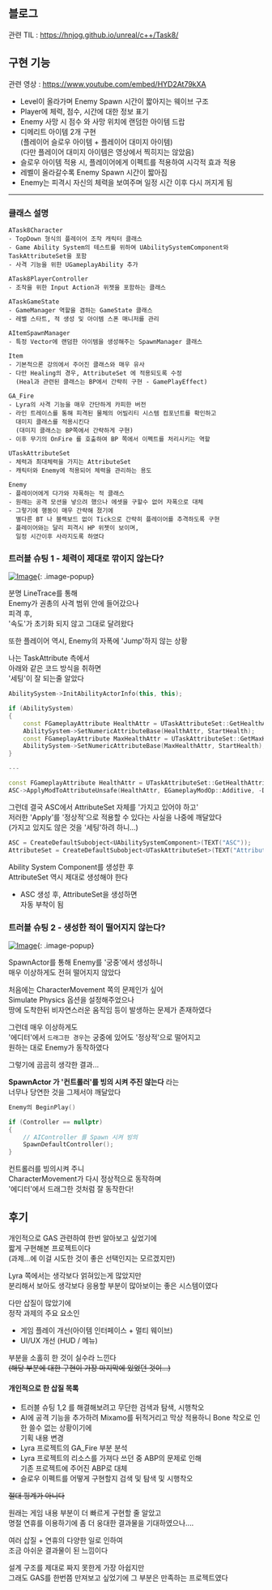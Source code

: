 ## 블로그
관련 TIL : https://hnjog.github.io/unreal/c++/Task8/<br>

## 구현 기능
관련 영상 : https://www.youtube.com/embed/HYD2At79kXA <br>

- Level이 올라가며 Enemy Spawn 시간이 짧아지는 웨이브 구조<br>
- Player에 체력, 점수, 시간에 대한 정보 표기<br>
- Enemy 사망 시 점수 와 사망 위치에 랜덤한 아이템 드랍<br>
- 디메리트 아이템 2개 구현<br>
   (플레이어 슬로우 아이템 + 플레이어 대미지 아이템)<br>
   (다만 플레이어 대미지 아이템은 영상에서 찍히지는 않았음)<br>
- 슬로우 아이템 적용 시, 플레이어에게 이펙트를 적용하여 시각적 효과 적용<br>
- 레벨이 올라갈수록 Enemy Spawn 시간이 짧아짐<br>
- Enemy는 피격시 자신의 체력을 보여주며 일정 시간 이후 다시 꺼지게 됨<br>

---

### 클래스 설명

```less
ATask8Character
- TopDown 형식의 플레이어 조작 캐릭터 클래스
- Game Ability System의 테스트를 위하여 UAbilitySystemComponent와 TaskAttributeSet을 포함
- 사격 기능을 위한 UGameplayAbility 추가

ATask8PlayerController
- 조작을 위한 Input Action과 위젯을 포함하는 클래스

ATaskGameState
- GameManager 역할을 겸하는 GameState 클래스
- 레벨 스타트, 적 생성 및 아이템 스폰 매니저를 관리

AItemSpawnManager
- 특정 Vector에 랜덤한 아이템을 생성해주는 SpawnManager 클래스

Item
- 기본적으론 강의에서 주어진 클래스와 매우 유사
- 다만 Healing의 경우, AttributeSet 에 적용되도록 수정
  (Heal과 관련된 클래스는 BP에서 간략히 구현 - GamePlayEffect)

GA_Fire
- Lyra의 사격 기능을 매우 간단하게 카피한 버전
- 라인 트레이스를 통해 피격된 물체의 어빌리티 시스템 컴포넌트를 확인하고
  대미지 클래스를 적용시킨다
  (대미지 클래스는 BP쪽에서 간략하게 구현)
- 이후 무기의 OnFire 를 호출하여 BP 쪽에서 이펙트를 처리시키는 역할

UTaskAttributeSet
- 체력과 최대체력을 가지는 AttributeSet
- 캐릭터와 Enemy에 적용되어 체력을 관리하는 용도

Enemy
- 플레이어에게 다가와 자폭하는 적 클래스
- 원래는 공격 모션을 넣으려 했으나 에셋을 구할수 없어 자폭으로 대체
- 그렇기에 행동이 매우 간략해 졌기에
  별다른 BT 나 블랙보드 없이 Tick으로 간략히 플레이어를 추격하도록 구현
- 플레이어와는 달리 피격시 HP 위젯이 보이며,
  일정 시간이후 사라지도록 하였다

```

### 트러블 슈팅 1 - 체력이 제대로 깎이지 않는다?

[![Image](https://github.com/user-attachments/assets/ba6e2bd8-0694-4035-8519-1ffc287b2c0f)](https://github.com/user-attachments/assets/ba6e2bd8-0694-4035-8519-1ffc287b2c0f){: .image-popup}<br>

분명 LineTrace를 통해<br>
Enemy가 권총의 사격 범위 안에 들어갔으나<br>
피격 후,<br>
'속도'가 초기화 되지 않고 그대로 달려왔다<br>

또한 플레이어 역시, Enemy의 자폭에 'Jump'하지 않는 상황<br>

나는 TaskAttribute 측에서<br>
아래와 같은 코드 방식을 취하면<br>
'세팅'이 잘 되는줄 알았다<br>

```cpp
AbilitySystem->InitAbilityActorInfo(this, this);

if (AbilitySystem)
{
	const FGameplayAttribute HealthAttr = UTaskAttributeSet::GetHealthAttribute();
	AbilitySystem->SetNumericAttributeBase(HealthAttr, StartHealth);
	const FGameplayAttribute MaxHealthAttr = UTaskAttributeSet::GetMaxHealthAttribute();
	AbilitySystem->SetNumericAttributeBase(MaxHealthAttr, StartHealth);
}

---

const FGameplayAttribute HealthAttr = UTaskAttributeSet::GetHealthAttribute();
ASC->ApplyModToAttributeUnsafe(HealthAttr, EGameplayModOp::Additive, -Damage);

```

그런데 결국 ASC에서 AttributeSet 자체를 '가지고 있어야 하고'<br>
저러한 'Apply'를 '정상적'으로 적용할 수 있다는 사실을 나중에 깨달았다<br>
(가지고 있지도 않은 것을 '세팅'하려 하니...)<br>

```cpp
ASC = CreateDefaultSubobject<UAbilitySystemComponent>(TEXT("ASC"));
AttributeSet = CreateDefaultSubobject<UTaskAttributeSet>(TEXT("AttributeSet"));
```

Ability System Component를 생성한 후<br>
AttributeSet 역시 제대로 생성해야 한다<br>

- ASC 생성 후, AttributeSet을 생성하면<br>
  자동 부착이 됨<br>

### 트러블 슈팅 2 - 생성한 적이 떨어지지 않는다?

[![Image](https://github.com/user-attachments/assets/65bbd9cb-aa4c-4161-9f6e-ab0763e575cd)](https://github.com/user-attachments/assets/65bbd9cb-aa4c-4161-9f6e-ab0763e575cd){: .image-popup}<br>

SpawnActor를 통해 Enemy를 '궁중'에서 생성하니<br>
매우 이상하게도 전혀 떨어지지 않았다<br>

처음에는 CharacterMovement 쪽의 문제인가 싶어<br>
Simulate Physics 옵션을 설정해주었으나<br>
땅에 도착한뒤 비자연스러운 움직임 등이 발생하는 문제가 존재하였다<br>

그런데 매우 이상하게도<br>
'에디터'에서 `드래그한 경우`는 궁중에 있어도 '정상적'으로 떨어지고<br>
원하는 대로 Enemy가 동작하였다<br>

그렇기에 곰곰히 생각한 결과...<br>

**SpawnActor 가 '컨트롤러'를 빙의 시켜 주진 않는다**  라는<br>
너무나 당연한 것을 그제서야 깨달았다<br>

```cpp
Enemy의 BeginPlay()

if (Controller == nullptr)
{
	// AIController 를 Spawn 시켜 빙의
	SpawnDefaultController();
}
```

컨트롤러를 빙의시켜 주니<br>
CharacterMovement가 다시 정상적으로 동작하며<br>
'에디터'에서 드래그한 것처럼 잘 동작한다!<br>

## 후기
개인적으로 GAS 관련하여 한번 알아보고 싶었기에<br>
짧게 구현해본 프로젝트이다<br>
(과제...에 이걸 시도한 것이 좋은 선택인지는 모르겠지만)<br>

Lyra 쪽에서는 생각보다 얽혀있는게 많았지만<br>
분리해서 보아도 생각보다 응용할 부분이 많아보이는 좋은 시스템이였다<br>

다만 삽질이 많았기에<br>
정작 과제의 주요 요소인<br>
- 게임 플레이 개선(아이템 인터페이스 + 멀티 웨이브)<br>
- UI/UX 개선 (HUD / 메뉴)<br>

부분을 소홀히 한 것이 실수라 느낀다<br>
~~(해당 부분에 대한 구현이 가장 마지막에 있었던 것이...)~~<br>

#### 개인적으로 한 삽질 목록
- 트러블 슈팅 1,2 를 해결해보려고 무단한 검색과 탐색, 시행착오<br>
- AI에 공격 기능을 추가하려 Mixamo를 뒤적거리고 막상 적용하니 Bone 착오로 인한 쓸수 없는 상황이기에<br>
  기획 내용 변경<br>
- Lyra 프로젝트의 GA_Fire 부분 분석<br>
- Lyra 프로젝트의 리소스를 가져다 쓰던 중 ABP의 문제로 인해<br>
  기존 프로젝트에 주어진 ABP로 대체<br>
- 슬로우 이펙트를 어떻게 구현할지 검색 및 탐색 및 시행착오<br>

~~절대 핑계가 아니다~~

원래는 게임 내용 부분이 더 빠르게 구현할 줄 알았고<br>
명절 연휴를 이용하기에 좀 더 웅대한 결과물을 기대하였으나....<br>

여러 삽질 + 연휴의 다양한 일로 인하여<br>
조금 아쉬운 결과물이 된 느낌이다<br>

설계 구조를 제대로 짜지 못한게 가장 아쉽지만<br>
그래도 GAS를 한번쯤 만져보고 싶었기에 그 부분은 만족하는 프로젝트였다<br>
